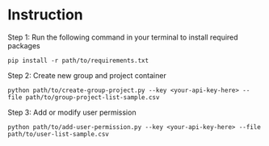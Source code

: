 # Instruction

Step 1: Run the following command in your terminal to install required packages

```
pip install -r path/to/requirements.txt 
```
Step 2: Create new group and project container
```
python path/to/create-group-project.py --key <your-api-key-here> --file path/to/group-project-list-sample.csv
```

Step 3: Add or modify user permission
```
python path/to/add-user-permission.py --key <your-api-key-here> --file path/to/user-list-sample.csv
```